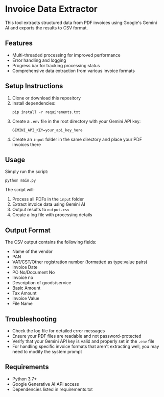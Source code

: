 # Invoice Data Extractor

This tool extracts structured data from PDF invoices using Google's Gemini AI and exports the results to CSV format.

## Features

- Multi-threaded processing for improved performance
- Error handling and logging
- Progress bar for tracking processing status
- Comprehensive data extraction from various invoice formats

## Setup Instructions

1. Clone or download this repository
2. Install dependencies:
   ```
   pip install -r requirements.txt
   ```
3. Create a `.env` file in the root directory with your Gemini API key:
   ```
   GEMINI_API_KEY=your_api_key_here
   ```
4. Create an `input` folder in the same directory and place your PDF invoices there

## Usage

Simply run the script:

```
python main.py
```

The script will:

1. Process all PDFs in the `input` folder
2. Extract invoice data using Gemini AI
3. Output results to `output.csv`
4. Create a log file with processing details

## Output Format

The CSV output contains the following fields:

- Name of the vendor
- PAN
- VAT/CST/Other registration number (formatted as type:value pairs)
- Invoice Date
- PO No/Document No
- Invoice no
- Description of goods/service
- Basic Amount
- Tax Amount
- Invoice Value
- File Name

## Troubleshooting

- Check the log file for detailed error messages
- Ensure your PDF files are readable and not password-protected
- Verify that your Gemini API key is valid and properly set in the `.env` file
- For handling specific invoice formats that aren't extracting well, you may need to modify the system prompt

## Requirements

- Python 3.7+
- Google Generative AI API access
- Dependencies listed in requirements.txt
